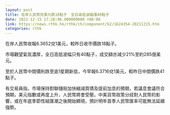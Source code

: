 ```yaml
---
layout: post
title: 在岸人民幣兌美元跌18點子　全日高低波幅僅40點子
date: 2021-12-15 17:28:06.000000000 +08:00
link: https://news.rthk.hk/rthk/ch/component/k2/1624354-20211215.htm
categories: rthk
---
```


在岸人民幣收報6.3652兌1美元，較昨日收市價跌18點子。

市場觀望氣氛濃厚，全日高低波幅只有40點子，成交額亦減少21%至約285億美元。

至於人民幣中間價則跌至逾1星期新低，今早報6.3716兌1美元，較昨日中間價跌41點子。

有交易員指，市場保持對聯儲局加快縮減買債及提前加息的預期，若議息會議符合預期，美元指數或再度上升，人民幣將會受壓。中美貨幣政策分歧對人民幣的影響，或在年底季節性結匯潮之後開始顯現，預計明年首季人民幣匯率可能無法延續強勢。
